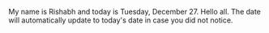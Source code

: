 My name is Rishabh and today is Tuesday, December 27. Hello all. The date will automatically update to today's date in case you did not notice.
